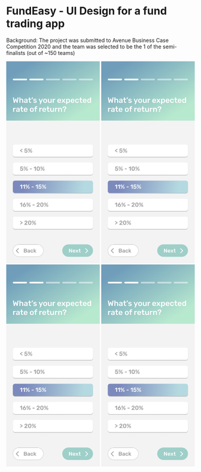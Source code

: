 # FundEasy - UI Design for a fund trading app
Background: The project was submitted to Avenue Business Case Competition 2020 and the team was selected to be the 1 of the semi-finalists (out of ~150 teams)

<p float="left">
 <img src="https://github.com/kath-hub/FundEasyMobileApp/blob/main/page1.jpg" width="250" >
 
 <img src="https://github.com/kath-hub/FundEasyMobileApp/blob/main/page1.jpg" width="250" >
 
 <img src="https://github.com/kath-hub/FundEasyMobileApp/blob/main/page1.jpg" width="250" >
 
 <img src="https://github.com/kath-hub/FundEasyMobileApp/blob/main/page1.jpg" width="250" >
<p>
